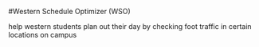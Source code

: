 #Western Schedule Optimizer (WSO)

help western students plan out their day by checking foot traffic in certain locations on campus
